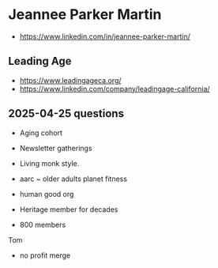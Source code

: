 # Jeannee Parker Martin

* https://www.linkedin.com/in/jeannee-parker-martin/


## Leading Age

* https://www.leadingageca.org/
* https://www.linkedin.com/company/leadingage-california/


## 2025-04-25 questions

* Aging cohort
* Newsletter gatherings
* Living monk style.

* aarc ~ older adults planet fitness
* human good org


* Heritage member for decades
* 800 members

Tom

* no profit merge
